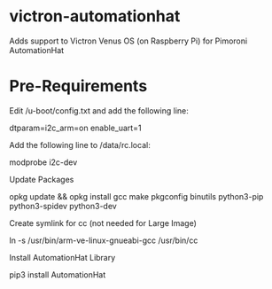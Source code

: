 # victron-automationhat
Adds support to Victron Venus OS (on Raspberry Pi) for Pimoroni AutomationHat

# Pre-Requirements

Edit /u-boot/config.txt and add the following line:

  dtparam=i2c_arm=on
  enable_uart=1


Add the following line to /data/rc.local:

  modprobe i2c-dev
  
Update Packages

  opkg update && opkg install gcc make pkgconfig binutils python3-pip python3-spidev python3-dev

Create symlink for cc (not needed for Large Image)

  ln -s /usr/bin/arm-ve-linux-gnueabi-gcc /usr/bin/cc
  
Install AutomationHat Library

  pip3 install AutomationHat
  
